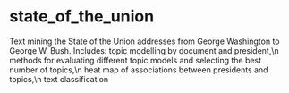 # state_of_the_union

Text mining the State of the Union addresses from George Washington to George W. Bush.
Includes:
topic modelling by document and president,\n
methods for evaluating different topic models and selecting the best number of topics,\n
heat map of associations between presidents and topics,\n
text classification
